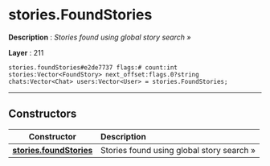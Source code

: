 # stories.FoundStories

**Description** : *Stories found using global story search &raquo;*

**Layer** : 211

```tl
stories.foundStories#e2de7737 flags:# count:int stories:Vector<FoundStory> next_offset:flags.0?string chats:Vector<Chat> users:Vector<User> = stories.FoundStories;
```

---

## Constructors

| Constructor | Description |
| :---: | :--- |
| [**stories.foundStories**](constructor/stories.foundStories) | Stories found using global story search » |